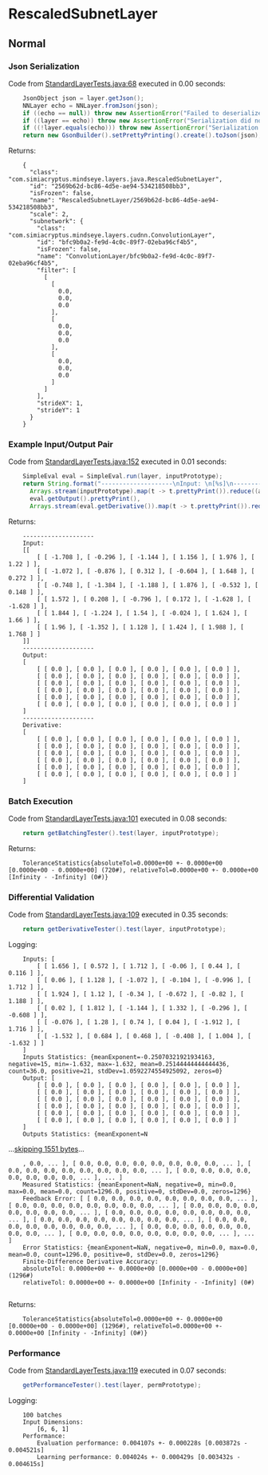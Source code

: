 # RescaledSubnetLayer
## Normal
### Json Serialization
Code from [StandardLayerTests.java:68](../../../../../../../../src/main/java/com/simiacryptus/mindseye/test/StandardLayerTests.java#L68) executed in 0.00 seconds: 
```java
    JsonObject json = layer.getJson();
    NNLayer echo = NNLayer.fromJson(json);
    if ((echo == null)) throw new AssertionError("Failed to deserialize");
    if ((layer == echo)) throw new AssertionError("Serialization did not copy");
    if ((!layer.equals(echo))) throw new AssertionError("Serialization not equal");
    return new GsonBuilder().setPrettyPrinting().create().toJson(json);
```

Returns: 

```
    {
      "class": "com.simiacryptus.mindseye.layers.java.RescaledSubnetLayer",
      "id": "2569b62d-bc86-4d5e-ae94-534218508bb3",
      "isFrozen": false,
      "name": "RescaledSubnetLayer/2569b62d-bc86-4d5e-ae94-534218508bb3",
      "scale": 2,
      "subnetwork": {
        "class": "com.simiacryptus.mindseye.layers.cudnn.ConvolutionLayer",
        "id": "bfc9b0a2-fe9d-4c0c-89f7-02eba96cf4b5",
        "isFrozen": false,
        "name": "ConvolutionLayer/bfc9b0a2-fe9d-4c0c-89f7-02eba96cf4b5",
        "filter": [
          [
            [
              0.0,
              0.0,
              0.0
            ],
            [
              0.0,
              0.0,
              0.0
            ],
            [
              0.0,
              0.0,
              0.0
            ]
          ]
        ],
        "strideX": 1,
        "strideY": 1
      }
    }
```



### Example Input/Output Pair
Code from [StandardLayerTests.java:152](../../../../../../../../src/main/java/com/simiacryptus/mindseye/test/StandardLayerTests.java#L152) executed in 0.01 seconds: 
```java
    SimpleEval eval = SimpleEval.run(layer, inputPrototype);
    return String.format("--------------------\nInput: \n[%s]\n--------------------\nOutput: \n%s\n--------------------\nDerivative: \n%s",
      Arrays.stream(inputPrototype).map(t -> t.prettyPrint()).reduce((a, b) -> a + ",\n" + b).get(),
      eval.getOutput().prettyPrint(),
      Arrays.stream(eval.getDerivative()).map(t -> t.prettyPrint()).reduce((a, b) -> a + ",\n" + b).get());
```

Returns: 

```
    --------------------
    Input: 
    [[
    	[ [ -1.708 ], [ -0.296 ], [ -1.144 ], [ 1.156 ], [ 1.976 ], [ 1.22 ] ],
    	[ [ -1.072 ], [ -0.876 ], [ 0.312 ], [ -0.604 ], [ 1.648 ], [ 0.272 ] ],
    	[ [ -0.748 ], [ -1.384 ], [ -1.188 ], [ 1.876 ], [ -0.532 ], [ 0.148 ] ],
    	[ [ 1.572 ], [ 0.208 ], [ -0.796 ], [ 0.172 ], [ -1.628 ], [ -1.628 ] ],
    	[ [ 1.844 ], [ -1.224 ], [ 1.54 ], [ -0.024 ], [ 1.624 ], [ 1.66 ] ],
    	[ [ 1.96 ], [ -1.352 ], [ 1.128 ], [ 1.424 ], [ 1.988 ], [ 1.768 ] ]
    ]]
    --------------------
    Output: 
    [
    	[ [ 0.0 ], [ 0.0 ], [ 0.0 ], [ 0.0 ], [ 0.0 ], [ 0.0 ] ],
    	[ [ 0.0 ], [ 0.0 ], [ 0.0 ], [ 0.0 ], [ 0.0 ], [ 0.0 ] ],
    	[ [ 0.0 ], [ 0.0 ], [ 0.0 ], [ 0.0 ], [ 0.0 ], [ 0.0 ] ],
    	[ [ 0.0 ], [ 0.0 ], [ 0.0 ], [ 0.0 ], [ 0.0 ], [ 0.0 ] ],
    	[ [ 0.0 ], [ 0.0 ], [ 0.0 ], [ 0.0 ], [ 0.0 ], [ 0.0 ] ],
    	[ [ 0.0 ], [ 0.0 ], [ 0.0 ], [ 0.0 ], [ 0.0 ], [ 0.0 ] ]
    ]
    --------------------
    Derivative: 
    [
    	[ [ 0.0 ], [ 0.0 ], [ 0.0 ], [ 0.0 ], [ 0.0 ], [ 0.0 ] ],
    	[ [ 0.0 ], [ 0.0 ], [ 0.0 ], [ 0.0 ], [ 0.0 ], [ 0.0 ] ],
    	[ [ 0.0 ], [ 0.0 ], [ 0.0 ], [ 0.0 ], [ 0.0 ], [ 0.0 ] ],
    	[ [ 0.0 ], [ 0.0 ], [ 0.0 ], [ 0.0 ], [ 0.0 ], [ 0.0 ] ],
    	[ [ 0.0 ], [ 0.0 ], [ 0.0 ], [ 0.0 ], [ 0.0 ], [ 0.0 ] ],
    	[ [ 0.0 ], [ 0.0 ], [ 0.0 ], [ 0.0 ], [ 0.0 ], [ 0.0 ] ]
    ]
```



### Batch Execution
Code from [StandardLayerTests.java:101](../../../../../../../../src/main/java/com/simiacryptus/mindseye/test/StandardLayerTests.java#L101) executed in 0.08 seconds: 
```java
    return getBatchingTester().test(layer, inputPrototype);
```

Returns: 

```
    ToleranceStatistics{absoluteTol=0.0000e+00 +- 0.0000e+00 [0.0000e+00 - 0.0000e+00] (720#), relativeTol=0.0000e+00 +- 0.0000e+00 [Infinity - -Infinity] (0#)}
```



### Differential Validation
Code from [StandardLayerTests.java:109](../../../../../../../../src/main/java/com/simiacryptus/mindseye/test/StandardLayerTests.java#L109) executed in 0.35 seconds: 
```java
    return getDerivativeTester().test(layer, inputPrototype);
```
Logging: 
```
    Inputs: [
    	[ [ 1.656 ], [ 0.572 ], [ 1.712 ], [ -0.06 ], [ 0.44 ], [ 0.116 ] ],
    	[ [ 0.06 ], [ 1.128 ], [ -1.072 ], [ -0.104 ], [ -0.996 ], [ 1.712 ] ],
    	[ [ 1.924 ], [ 1.12 ], [ -0.34 ], [ -0.672 ], [ -0.82 ], [ 1.188 ] ],
    	[ [ 0.02 ], [ 1.812 ], [ -1.144 ], [ 1.332 ], [ -0.296 ], [ -0.608 ] ],
    	[ [ -0.076 ], [ 1.28 ], [ 0.74 ], [ 0.04 ], [ -1.912 ], [ 1.716 ] ],
    	[ [ -1.532 ], [ 0.684 ], [ 0.468 ], [ -0.408 ], [ 1.004 ], [ -1.632 ] ]
    ]
    Inputs Statistics: {meanExponent=-0.25070321921934163, negative=15, min=-1.632, max=-1.632, mean=0.25144444444444436, count=36.0, positive=21, stdDev=1.0592274554925092, zeros=0}
    Output: [
    	[ [ 0.0 ], [ 0.0 ], [ 0.0 ], [ 0.0 ], [ 0.0 ], [ 0.0 ] ],
    	[ [ 0.0 ], [ 0.0 ], [ 0.0 ], [ 0.0 ], [ 0.0 ], [ 0.0 ] ],
    	[ [ 0.0 ], [ 0.0 ], [ 0.0 ], [ 0.0 ], [ 0.0 ], [ 0.0 ] ],
    	[ [ 0.0 ], [ 0.0 ], [ 0.0 ], [ 0.0 ], [ 0.0 ], [ 0.0 ] ],
    	[ [ 0.0 ], [ 0.0 ], [ 0.0 ], [ 0.0 ], [ 0.0 ], [ 0.0 ] ],
    	[ [ 0.0 ], [ 0.0 ], [ 0.0 ], [ 0.0 ], [ 0.0 ], [ 0.0 ] ]
    ]
    Outputs Statistics: {meanExponent=N
```
...[skipping 1551 bytes](etc/139.txt)...
```
    , 0.0, ... ], [ 0.0, 0.0, 0.0, 0.0, 0.0, 0.0, 0.0, 0.0, ... ], [ 0.0, 0.0, 0.0, 0.0, 0.0, 0.0, 0.0, 0.0, ... ], [ 0.0, 0.0, 0.0, 0.0, 0.0, 0.0, 0.0, 0.0, ... ], ... ]
    Measured Statistics: {meanExponent=NaN, negative=0, min=0.0, max=0.0, mean=0.0, count=1296.0, positive=0, stdDev=0.0, zeros=1296}
    Feedback Error: [ [ 0.0, 0.0, 0.0, 0.0, 0.0, 0.0, 0.0, 0.0, ... ], [ 0.0, 0.0, 0.0, 0.0, 0.0, 0.0, 0.0, 0.0, ... ], [ 0.0, 0.0, 0.0, 0.0, 0.0, 0.0, 0.0, 0.0, ... ], [ 0.0, 0.0, 0.0, 0.0, 0.0, 0.0, 0.0, 0.0, ... ], [ 0.0, 0.0, 0.0, 0.0, 0.0, 0.0, 0.0, 0.0, ... ], [ 0.0, 0.0, 0.0, 0.0, 0.0, 0.0, 0.0, 0.0, ... ], [ 0.0, 0.0, 0.0, 0.0, 0.0, 0.0, 0.0, 0.0, ... ], [ 0.0, 0.0, 0.0, 0.0, 0.0, 0.0, 0.0, 0.0, ... ], ... ]
    Error Statistics: {meanExponent=NaN, negative=0, min=0.0, max=0.0, mean=0.0, count=1296.0, positive=0, stdDev=0.0, zeros=1296}
    Finite-Difference Derivative Accuracy:
    absoluteTol: 0.0000e+00 +- 0.0000e+00 [0.0000e+00 - 0.0000e+00] (1296#)
    relativeTol: 0.0000e+00 +- 0.0000e+00 [Infinity - -Infinity] (0#)
    
```

Returns: 

```
    ToleranceStatistics{absoluteTol=0.0000e+00 +- 0.0000e+00 [0.0000e+00 - 0.0000e+00] (1296#), relativeTol=0.0000e+00 +- 0.0000e+00 [Infinity - -Infinity] (0#)}
```



### Performance
Code from [StandardLayerTests.java:119](../../../../../../../../src/main/java/com/simiacryptus/mindseye/test/StandardLayerTests.java#L119) executed in 0.07 seconds: 
```java
    getPerformanceTester().test(layer, permPrototype);
```
Logging: 
```
    100 batches
    Input Dimensions:
    	[6, 6, 1]
    Performance:
    	Evaluation performance: 0.004107s +- 0.000228s [0.003872s - 0.004521s]
    	Learning performance: 0.004024s +- 0.000429s [0.003432s - 0.004615s]
    
```

